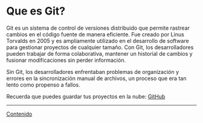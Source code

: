 # Que es Git?

Git es un sistema de control de versiones distribuido que permite rastrear cambios en el código fuente de manera eficiente. Fue creado por Linus Torvalds en 2005 y es ampliamente utilizado en el desarrollo de software para gestionar proyectos de cualquier tamaño. Con Git, los desarrolladores pueden trabajar de forma colaborativa, mantener un historial de cambios y fusionar modificaciones sin perder información.

Sin Git, los desarrolladores enfrentaban problemas de organización y errores en la sincronización manual de archivos, un proceso que era tan lento como propenso a fallos.

Recuerda que puedes guardar tus proyectos en la nube: [GitHub](https://github.com)

---
[Contenido](README.md)
